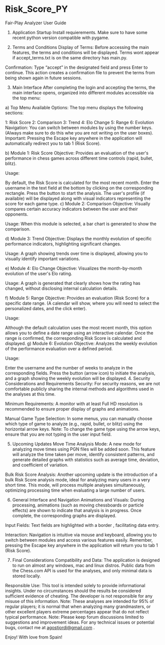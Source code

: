 # Risk_Score_PY

Fair-Play Analyzer User Guide 
1. Application Startup
Install requierements.
Make sure to have some recent python version compatible with pygame.

2. Terms and Conditions
Display of Terms:
Before accessing the main features, the terms and conditions will be displayed.
Terms wont appear if accept_terms.txt is on the same directory has main.py.

Confirmation:
Type “accept” in the designated field and press Enter to continue. This action creates a confirmation file to prevent the terms from being shown again in future sessions.

3. Main Interface
After completing the login and accepting the terms, the main interface opens, organized into different modules accessible via the top menu:

a) Top Menu
Available Options:
The top menu displays the following sections:

1: Risk Score
2: Comparison
3: Trend
4: Elo Change
5: Range
6: Evolution
Navigation:
You can switch between modules by using the number keys. (Always make sure to do this whe you are not writing on the user boxes).
Important: Pressing the Escape key anywhere in the application will automatically redirect you to tab 1 (Risk Score).

b) Module 1: Risk Score
Objective:
Provides an evaluation of the user's performance in chess games across different time controls (rapid, bullet, blitz).

Usage:

By default, the Risk Score is calculated for the most recent month.
Enter the username in the text field at the bottom by clicking on the corresponding rectangle.
Press the button to start the analysis.
The user's profile (if available) will be displayed along with visual indicators representing the score for each game type.
c) Module 2: Comparison
Objective:
Visually compares certain accuracy indicators between the user and their opponents.

Usage:
When this module is selected, a bar chart is generated to show the comparison.

d) Module 3: Trend
Objective:
Displays the monthly evolution of specific performance indicators, highlighting significant changes.

Usage:
A graph showing trends over time is displayed, allowing you to visually identify important variations.

e) Module 4: Elo Change
Objective:
Visualizes the month-by-month evolution of the user's Elo rating.

Usage:
A graph is generated that clearly shows how the rating has changed, without disclosing internal calculation details.

f) Module 5: Range
Objective:
Provides an evaluation (Risk Score) for a specific date range. (A calendar will show, where you will need to select the personalized dates, and the click enter).

Usage:

Although the default calculation uses the most recent month, this option allows you to define a date range using an interactive calendar.
Once the range is confirmed, the corresponding Risk Score is calculated and displayed.
g) Module 6: Evolution
Objective:
Analyzes the weekly evolution of the performance evaluation over a defined period.

Usage:

Enter the username and the number of weeks to analyze in the corresponding fields.
Press the button (arrow icon) to initiate the analysis, and a graph showing the weekly evolution will be displayed.
4. Security Considerations and Requirements
Security:
For security reasons, we are not comfortable publicly sharing the internal methods and algorithms used in the analyses at this time.

Minimum Requirements:
A monitor with at least Full HD resolution is recommended to ensure proper display of graphs and animations.

Manual Game Type Selection:
In some menus, you can manually choose which type of game to analyze (e.g., rapid, bullet, or blitz) using the horizontal arrow keys.
Note: To change the game type using the arrow keys, ensure that you are not typing in the user input field.

5. Upcoming Updates
Move Time Analysis Mode:
A new mode for analyzing move times using PGN files will be added soon. This feature will analyze the time taken per move, identify consistent patterns, and generate detailed graphs with statistics such as average time, deviation, and coefficient of variation.

Bulk Risk Score Analysis:
Another upcoming update is the introduction of a bulk Risk Score analysis mode, ideal for analyzing many users in a very short time. This mode, will process multiple analyses simultaneously, optimizing processing time when evaluating a large number of users.

6. General Interface and Navigation
Animations and Visuals:
During processing, animations (such as moving chessboards or particle effects) are shown to indicate that analysis is in progress. Once complete, the corresponding graphs are displayed.

Input Fields:
Text fields are highlighted with a border , facilitating data entry.

Interaction:
Navigation is intuitive via mouse and keyboard, allowing you to switch between modules and access various features easily.
Remember, pressing the Escape key anywhere in the application will return you to tab 1 (Risk Score).

7. Final Considerations
Compatibility and Data:
The application is designed to run on almost any windows, mac and linux distros. Public data from the Chess.com API is used for the analyses, and only minimal data is stored locally.

Responsible Use:
This tool is intended solely to provide informational insights. Under no circumstances should the results be considered sufficient evidence of cheating. The developer is not responsible for any misuse of this information.
Note: These analyses are intended for 95% of regular players; it is normal that when analyzing many grandmasters, or other excellent players extreme percentages appear that do not reflect typical performance.
Note: Please keep forum discussions limited to suggestions and improvement ideas. For any technical issues or potential bugs, contact me at agostjordi@gmail.com .


Enjoy!
With love from Spain!
